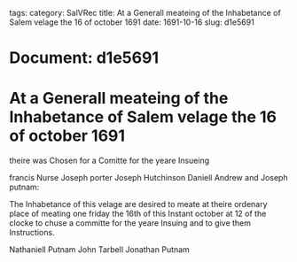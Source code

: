 tags: 
category: SalVRec
title: At a Generall meateing of the Inhabetance of Salem velage the 16 of october 1691
date: 1691-10-16
slug: d1e5691




# Document: d1e5691


# At a Generall meateing of the Inhabetance of Salem velage the 16 of october 1691

theire was Chosen for a Comitte for the yeare Insueing

francis Nurse Joseph porter Joseph Hutchinson Daniell Andrew and Joseph putnam:

The Inhabetance of this velage are desired to meate at theire ordenary place of meating one friday the 16th of this Instant october at 12 of the clocke to chuse a committe for the yeare Insuing and to give them Instructions.

Nathaniell Putnam John Tarbell Jonathan Putnam
